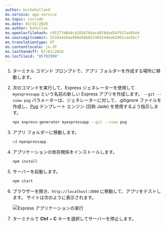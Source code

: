 ```yaml
---
author: burkeholland
ms.service: app-service
ms.topic: include
ms.date: 03/31/2020
ms.author: buhollan
ms.openlocfilehash: c95177d6b4cb101b764acd8f8dad54f937a495eb
ms.sourcegitcommit: 553da4e9aa988e5bb823364244ea81961cee5bc7
ms.translationtype: HT
ms.contentlocale: ja-JP
ms.lasthandoff: 07/01/2020
ms.locfileid: "85792999"
---
```

1. ターミナル コマンド プロンプトで、アプリ フォルダーを作成する場所に移動します。

1. 次のコマンドを実行して、Express ジェネレーターを使用して `myexpressapp` という名前の新しい Express アプリを作成します。 `--git --view pug` パラメーターは、ジェネレーターに対して、.gitignore ファイルを作成し、[Pug](https://pugjs.org/api/getting-started.html) テンプレート エンジン (旧称 Jade) を使用するよう指示します。

    ```bash
    npx express-generator myexpressapp --git --view pug
    ```

1. アプリ フォルダーに移動します。

    ```bash
    cd myexpressapp
    ```

1. アプリケーションの依存関係をインストールします。

    ```bash
    npm install
    ```

1. サーバーを起動します。

    ```bash
    npm start
    ```

1. ブラウザーを開き、`http://localhost:3000` に移動して、アプリをテストします。 サイトは次のように表示されます。

    ![Express アプリケーションの実行](../media/deploy-azure/express.png)

1. ターミナルで **Ctrl** + **C** キーを選択してサーバーを停止します。
 
